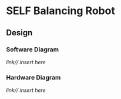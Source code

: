 # SELF Balancing Robot

## Design

### Software Diagram
_link// insert here_
### Hardware Diagram
_link// insert here_

